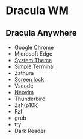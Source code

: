 # Dracula WM

## Dracula Anywhere

- Google Chrome
- Microsoft Edge
- [System Theme](https://github.com/fecet/Dracula)
- [Simple Terminal](https://github.com/fecet/st)
- Zathura
- [Screen lock](https://github.com/fecet/slock)
- Vscode
- [Neovim](https://github.com/fecet/nvim)
- Thunderbird
- Zsh(p10k)
- Fzf
- grub
- tty
- Dark Reader

